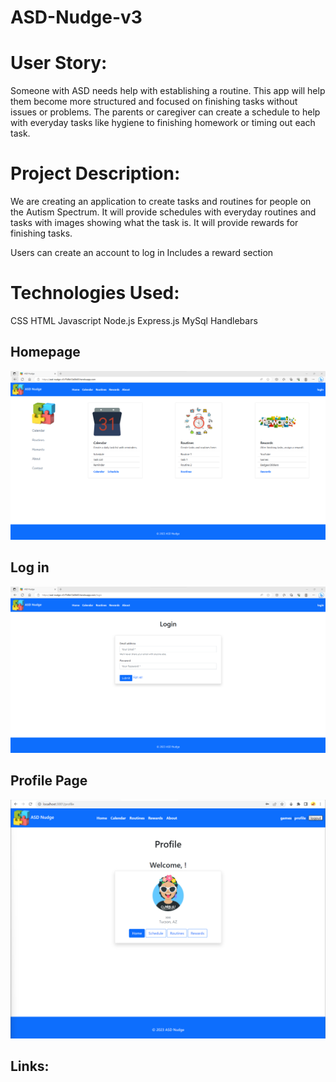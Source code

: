 # ASD-Nudge-v3

# User Story: 
Someone with ASD needs help with establishing a routine. This app will help them become
more structured and focused on finishing tasks without issues or problems. The parents or
caregiver can create a schedule to help with everyday tasks like hygiene to finishing homework
or timing out each task.

# Project Description:
We are creating an application to create tasks and routines for people on the Autism Spectrum. It will provide schedules with everyday routines and tasks with images showing what the task is. It will provide rewards for finishing tasks.

Users can create an account to log in
Includes a reward section

# Technologies Used:
CSS
HTML 
Javascript
Node.js
Express.js
MySql
Handlebars

## Homepage
![Homepage](public/assets/homepage.png)


## Log in
![Log in](public/assets/loginpage.png)

## Profile Page
![Profile](public/assets/profile.png)

## Links:


